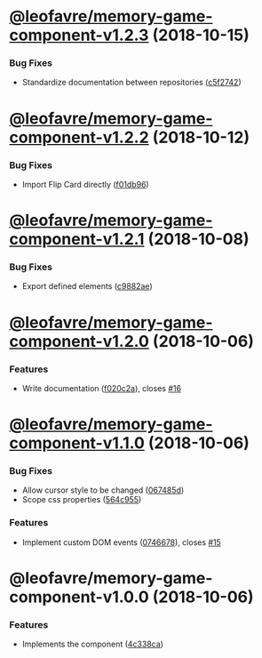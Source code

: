 # [@leofavre/memory-game-component-v1.2.3](https://github.com/leofavre/memory-game-elements/compare/@leofavre/memory-game-component-v1.2.2...@leofavre/memory-game-component-v1.2.3) (2018-10-15)


### Bug Fixes

* Standardize documentation between repositories ([c5f2742](https://github.com/leofavre/memory-game-elements/commit/c5f2742))

# [@leofavre/memory-game-component-v1.2.2](https://github.com/leofavre/memory-game-elements/compare/@leofavre/memory-game-component-v1.2.1...@leofavre/memory-game-component-v1.2.2) (2018-10-12)


### Bug Fixes

* Import Flip Card directly ([f01db96](https://github.com/leofavre/memory-game-elements/commit/f01db96))

# [@leofavre/memory-game-component-v1.2.1](https://github.com/leofavre/memory-game-elements/compare/@leofavre/memory-game-component-v1.2.0...@leofavre/memory-game-component-v1.2.1) (2018-10-08)


### Bug Fixes

* Export defined elements ([c9882ae](https://github.com/leofavre/memory-game-elements/commit/c9882ae))

# [@leofavre/memory-game-component-v1.2.0](https://github.com/leofavre/memory-game-elements/compare/@leofavre/memory-game-component-v1.1.0...@leofavre/memory-game-component-v1.2.0) (2018-10-06)


### Features

* Write documentation ([f020c2a](https://github.com/leofavre/memory-game-elements/commit/f020c2a)), closes [#16](https://github.com/leofavre/memory-game-elements/issues/16)

# [@leofavre/memory-game-component-v1.1.0](https://github.com/leofavre/memory-game-elements/compare/@leofavre/memory-game-component-v1.0.0...@leofavre/memory-game-component-v1.1.0) (2018-10-06)


### Bug Fixes

* Allow cursor style to be changed ([067485d](https://github.com/leofavre/memory-game-elements/commit/067485d))
* Scope css properties ([564c955](https://github.com/leofavre/memory-game-elements/commit/564c955))


### Features

* Implement custom DOM events ([0746678](https://github.com/leofavre/memory-game-elements/commit/0746678)), closes [#15](https://github.com/leofavre/memory-game-elements/issues/15)

# @leofavre/memory-game-component-v1.0.0 (2018-10-06)


### Features

* Implements the component ([4c338ca](https://github.com/leofavre/memory-game-elements/commit/4c338ca))
